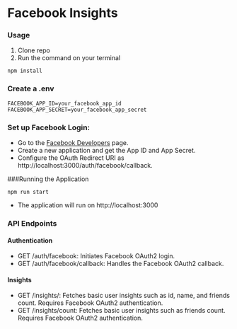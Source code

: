 # Facebook Insights

### Usage

1. Clone repo
2. Run the command on your terminal
```npm
npm install
``` 

### Create a .env 
```
FACEBOOK_APP_ID=your_facebook_app_id
FACEBOOK_APP_SECRET=your_facebook_app_secret
```
### Set up Facebook Login:
- Go to the [Facebook Developers](https://developers.facebook.com/) page.
- Create a new application and get the App ID and App Secret.
- Configure the OAuth Redirect URI as http://localhost:3000/auth/facebook/callback.


###Running the Application
```
npm run start
```
- The application will run on http://localhost:3000

### API Endpoints
#### Authentication
- GET /auth/facebook: Initiates Facebook OAuth2 login.
- GET /auth/facebook/callback: Handles the Facebook OAuth2 callback.

#### Insights
- GET /insights/: Fetches basic user insights such as id, name, and friends count. Requires Facebook OAuth2 authentication.
- GET /insights/count: Fetches basic user insights such as friends count. Requires Facebook OAuth2 authentication.


